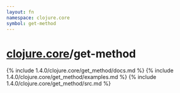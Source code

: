 ```yaml
---
layout: fn
namespace: clojure.core
symbol: get-method
---
```


# [clojure.core](../)/get-method

{% include 1.4.0/clojure.core/get_method/docs.md %}
{% include 1.4.0/clojure.core/get_method/examples.md %}
{% include 1.4.0/clojure.core/get_method/src.md %}

